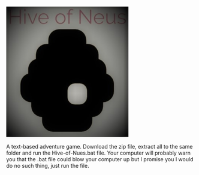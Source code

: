 ![Image of Hive of Neus](https://github.com/napierbw/Hive_of_Neus/blob/master/Hive_img.JPG?raw=true)

A text-based adventure game. Download the zip file, extract all to the same folder and run the Hive-of-Nues.bat file. Your computer will probably warn you that the .bat file could blow your computer up but I promise you I would do no such thing, just run the file.

